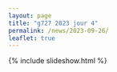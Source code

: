```yaml
---
layout: page
title: "g727 2023 jour 4"
permalink: /news/2023-09-26/
leaflet: true
---
```

{% include slideshow.html %}